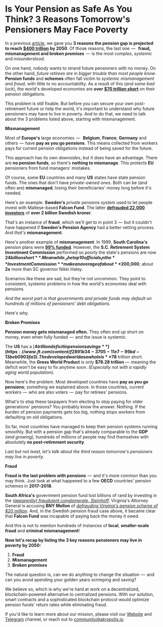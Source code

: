 ﻿# Is Your Pension as Safe As You Think? 3 Reasons Tomorrow&#39;s Pensioners May Face Poverty

In a previous [article](https://wiki.akropolis.io/library/2017%20Global%20pension%20savings%20gap%20set%20to%20reach/), we gave you **3 reasons the pension gap is projected to reach** [**$400 trillion**](https://www.etftrends.com/fixed-income-channel/global-pension-gap-expected-to-hit-400-trillion/) **by 2050**. Of those reasons, the last one  —   **fraud, mismanagement and broken promises**  —  is the most _complex_, _systemic_ and _misunderstood_.

On one hand, nobody wants to strand future pensioners with no money. On the other hand, _future retirees are in bigger trouble than most people know_. **Pension funds** and **schemes** often fall victim to _systemic mismanagement and fraud_, with little to no accountability. As a result of this (_and some bad luck_), the world&#39;s developed economies are **over** [**$70 trillion short**](http://theonebrief.com/trillion-dollar-pension-gap-strategies-close/) on their pension obligations.

This problem is still fixable. But before you can secure your own post-retirement future or help the world, it&#39;s important to understand why future pensioners may have to live in poverty. And to do that, we need to talk about the 3 problems listed above, starting with mismanagement.

**Mismanagement**

Most of **Europe&#39;s** large economies  —   **Belgium**, **France**, **Germany** and others  —  have **pay as you go pensions**. This means collected from workers pays for current pension obligations instead of being saved for the future.

This approach has its own _downsides_, but it does have an advantage. There are **no pension funds**, so there&#39;s **nothing to mismanage**. This protects **EU** pensioners from fund managers&#39; mistakes.

Of course, some **EU** countries and many **US** states have state pension funds. The ones that don&#39;t have _private-owned ones_. Both can be (and often are) **mismanaged**, losing their beneficiaries&#39; money long before it&#39;s needed.

Here&#39;s an example. **Sweden&#39;s** _private pensions system_ used to let people invest with Maltese-based **Falcon Fund**_._ The latter [**defrauded 22,000 investors**](http://www.europeanpensions.net/ep/Maltese-pension-fund-faces-criminal-investigation-on-fraudulent-investment-activity.php) of **over 2 billion Swedish kroner**_._

That&#39;s an instance of **fraud**, which we&#39;ll get to in point 3  —  but it couldn&#39;t have happened if **Sweden&#39;s Pension Agency** had a better vetting process. And _that&#39;s_ **mismanagement**.

Here&#39;s another example of **mismanagement**. In 1999, **South Carolina&#39;s** pension plans were [**99% funded**](https://www.postandcourier.com/news/south-carolina-s-looming-pension-crisis/article_dd4cd1e2-b03d-11e6-9d85-7b24e6e338ed.html). However, the **S.C. Retirement System Investment Commission** performed so poorly the state&#39;s pensions are now **$24 billion short**. Meanwhile, _the top 10 officials_ in the **Investment Commission** make an average of about **$200,000**; about **2x** more than SC governor Nikki Haley.

Scenarios like these are sad, but they&#39;re not uncommon. They point to consistent, systemic problems in how the world&#39;s economies deal with pensions.

_And the worst part is that governments and private funds may default on hundreds of millions of pensioners&#39; debt obligations._ 

Here&#39;s why.

**Broken Promises**

**Pension money gets mismanaged often.** They often end up short on money, even when fully funded  —  and the issue is systemic.

The **US** has a [**$4 trillion deficit in pension savings**](https://www.ft.com/content/f2891b34-3705-11e7-99bd-13beb0903fa3). The developed world as a whole is **$78** trillion short. Meanwhile, the **Gross World Product** is only **$78.28 trillion**  —  meaning the deficit won&#39;t be easy to fix anytime soon. _(Especially not with a rapidly aging world population)._

Now here&#39;s the problem. Most developed countries have **pay as you go pensions**; something we explained above. In those countries, current workers  —  who are also voters  —  pay for retirees&#39; pensions.

What&#39;s to stop these taxpayers from electing to stop paying for older generations&#39; pensions? You probably know the answer. Nothing. If the burden of pension payments gets too big, nothing stops workers from defaulting on old obligations.

So far, most countries have managed to keep their pension systems running smoothly. But with a pension gap that&#39;s already comparable to the **GDP** _(and growing),_ hundreds of millions of people may find themselves with absolutely **no post-retirement security**.

_Last but not least, let&#39;s talk about the third reason tomorrow&#39;s pensioners may live in poverty._

**Fraud**

**Fraud is the last problem with pensions**  —  and it&#39;s more common than you may think. Just look at what happened to a few **OECD** countries&#39; pension schemes in **2017–2018**.

**South Africa&#39;s** government pension fund lost billions of rand by investing in the [_(apparently) fraudulent conglomerate, Steinhoff_](http://www.dw.com/en/south-african-pension-fund-scandal-the-damage-will-be-immense/a-42388940). Virginia&#39;s Attorney General is accusing **BNY Mellon** of [_defrauding Virginia&#39;s pension scheme of $20 million_](https://www.washingtonpost.com/local/dc-politics/virginias-cuccinelli-sues-bank-of-new-york-mellon-alleging-pension-fraud/2011/08/11/gIQAKTfg9I_story.html?utm_term=.2b6a1d6c5071). And, in the Swedish pension fraud case above, it became clear that **Falcon Fund** was incapable of paying back the money it owed.

And this is not to mention hundreds of instances of **local**, **smaller-scale fraud** and **criminal mismanagement**!

**Now let&#39;s recap by listing the 3 key reasons pensioners may live in poverty by 2050:**

1. **Fraud**
2. **Mismanagement**
3. **Broken promises**

The natural question is, can we do anything to change the situation  —  and can you avoid spending your golden years scrimping and saving?

We believe so, which is why we&#39;re hard at work on a decentralized, blockchain-powered alternative to centralized pensions. With our solution, smart contracts and a sophisticated blockchain protocol would optimize pension funds&#39; return rates while eliminating fraud.

If you&#39;d like to learn more about our mission, please visit our [Website](https://akropolis.io/) and [Telegram](https://t.me/AkropolisAnnouncements) channel, or reach out to [community@akropolis.io](mailto:community@akropolis.io).
